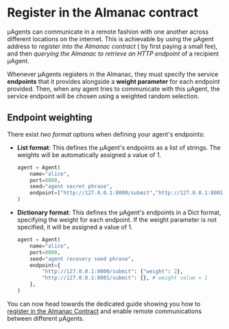 # Register in the Almanac contract

μAgents can communicate in a remote fashion with one another across different locations on the internet. This is achievable by  using the μAgent  address to _register into the Almanac contract_ ( by first paying a small fee), and then _querying the Almanac to retrieve an HTTP endpoint_ of a recipient μAgent.

Whenever μAgents registers in the Almanac, they must specify the service **endpoints** that it provides alongside a **weight parameter** for each endpoint provided. Then, when any agent tries to communicate with this μAgent, the service endpoint will be chosen using a weighted random selection.

## Endpoint weighting

There exist _two format_ options when defining your agent's endpoints: 

- **List format**: This defines the μAgent's endpoints as a list of strings. The weights will be automatically assigned a value of 1.

    ```py
    agent = Agent(
        name="alice",
        port=8000,
        seed="agent secret phrase",
        endpoint=["http://127.0.0.1:8000/submit","http://127.0.0.1:8001/submit"]
    )
    ```

- **Dictionary format**: This defines the μAgent's endpoints in a Dict format, specifying the weight for each endpoint. If the weight parameter is not specified, it will be assigned a value of 1.

    ```py
    agent = Agent(
        name="alice",
        port=8000,
        seed="agent recovery seed phrase",
        endpoint={
            "http://127.0.0.1:8000/submit": {"weight": 2},
            "http://127.0.0.1:8001/submit": {}, # weight value = 1
        },
    )
    ```

You can now head towards the dedicated guide showing you how to [register in the Almanac Contract](/pages/docs/references/uagents/guides/register-in-almanac.md) and enable remote communications between different μAgents.
